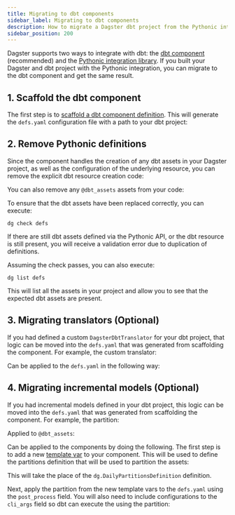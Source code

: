 ```yaml
---
title: Migrating to dbt components
sidebar_label: Migrating to dbt components
description: How to migrate a Dagster dbt project from the Pythonic integration to the YAML component.
sidebar_position: 200
---
```


Dagster supports two ways to integrate with dbt: the [dbt component](/integrations/libraries/dbt) (recommended) and the [Pythonic integration library](/integrations/libraries/dbt/dbt-pythonic). If you built your Dagster and dbt project with the Pythonic integration, you can migrate to the dbt component and get the same result.

## 1. Scaffold the dbt component

The first step is to [scaffold a dbt component definition](/integrations/libraries/dbt#3-scaffold-a-dbt-component-definition). This will generate the `defs.yaml` configuration file with a path to your dbt project:

<CodeExample
  path="docs_snippets/docs_snippets/guides/components/integrations/dbt-component/7-component.yaml"
  title="my_project/defs/dbt_ingest/defs.yaml"
  language="yaml"
/>

## 2. Remove Pythonic definitions

Since the component handles the creation of any dbt assets in your Dagster project, as well as the configuration of the underlying resource, you can remove the explicit dbt resource creation code:

<CodeExample
  path="docs_snippets/docs_snippets/integrations/dbt/pythonic/remove_resources.py"
  title="my_project/defs/resources.py"
  language="python"
/>

You can also remove any `@dbt_assets` assets from your code:

<CodeExample
  path="docs_snippets/docs_snippets/integrations/dbt/pythonic/remove_assets.py"
  title="my_project/defs/assets.py"
  language="python"
/>

To ensure that the dbt assets have been replaced correctly, you can execute:

```
dg check defs
```

If there are still dbt assets defined via the Pythonic API, or the dbt resource is still present, you will receive a validation error due to duplication of definitions.

Assuming the check passes, you can also execute:

```
dg list defs
```

This will list all the assets in your project and allow you to see that the expected dbt assets are present.

## 3. Migrating translators (Optional)

If you had defined a custom `DagsterDbtTranslator` for your dbt project, that logic can be moved into the `defs.yaml` that was generated from scaffolding the component. For example, the custom translator:

<CodeExample
  path="docs_snippets/docs_snippets/integrations/dbt/pythonic/assets_translator.py"
  title="my_project/defs/assets.py"
  language="python"
  startAfter="start_custom_dagster_dbt_translator"
  endBefore="end_custom_dagster_dbt_translator"
/>

Can be applied to the `defs.yaml` in the following way:

<CodeExample
  path="docs_snippets/docs_snippets/guides/components/integrations/dbt-component/22-defs.yaml"
  title="my_project/defs/dbt_ingest/defs.yaml"
  language="yaml"
/>

## 4. Migrating incremental models (Optional)

If you had incremental models defined in your dbt project, this logic can be moved into the `defs.yaml` that was generated from scaffolding the component. For example, the partition:

<CodeExample
  path="docs_snippets/docs_snippets/integrations/dbt/pythonic/assets_incrementals.py"
  title="my_project/defs/assets.py"
  language="python"
  startAfter="start_incremental_partition"
  endBefore="end_incremental_partition"
/>

Applied to `@dbt_assets`:

<CodeExample
  path="docs_snippets/docs_snippets/integrations/dbt/pythonic/assets_incrementals.py"
  title="my_project/defs/assets.py"
  language="python"
  startAfter="start_incremental_dbt_models"
  endBefore="end_incremental_dbt_models"
/>

Can be applied to the components by doing the following. The first step is to add a new [template var](/guides/build/components/building-pipelines-with-components/using-template-variables) to your component. This will be used to define the partitions definition that will be used to partition the assets:

<CodeExample
  path="docs_snippets/docs_snippets/guides/components/integrations/dbt-component/18-template-vars.py"
  language="python"
  title="my_project/defs/dbt_ingest/template_vars.py"
/>

This will take the place of the `dg.DailyPartitionsDefinition` definition.

Next, apply the partition from the new template vars to the `defs.yaml` using the `post_process` field. You will also need to include configurations to the `cli_args` field so dbt can execute the using the partition:

<CodeExample
  path="docs_snippets/docs_snippets/guides/components/integrations/dbt-component/20-defs.yaml"
  title="my_project/defs/dbt_ingest/defs.yaml"
  language="yaml"
/>
